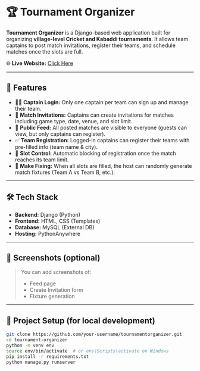# 🏆 Tournament Organizer

**Tournament Organizer** is a Django-based web application built for organizing **village-level Cricket and Kabaddi tournaments**.
It allows team captains to post match invitations, register their teams, and schedule matches once the slots are full.

🌐 **Live Website:** <a href="https://tournamentorganizer.pythonanywhere.com">Click Here </a>

---

## 🚀 Features

- 🧑‍✈️ **Captain Login:** Only one captain per team can sign up and manage their team.
- 📢 **Match Invitations:** Captains can create invitations for matches including game type, date, venue, and slot limit.
- 📰 **Public Feed:** All posted matches are visible to everyone (guests can view, but only captains can register).
- ✅ **Team Registration:** Logged-in captains can register their teams with pre-filled info (team name & city).
- 🛑 **Slot Control:** Automatic blocking of registration once the match reaches its team limit.
- 🎲 **Make Fixing:** When all slots are filled, the host can randomly generate match fixtures (Team A vs Team B, etc.).

---

## 🛠 Tech Stack

- **Backend:** Django (Python)
- **Frontend:** HTML, CSS (Templates)
- **Database:** MySQL (External DB)
- **Hosting:** PythonAnywhere

---

## 📸 Screenshots (optional)

> You can add screenshots of:
> - Feed page
> - Create Invitation form
> - Fixture generation

---

## 🔗 Project Setup (for local development)

```bash
git clone https://github.com/your-username/tournamentorganizer.git
cd tournament-organizer
python -m venv env
source env/bin/activate  # or env\Scripts\activate on Windows
pip install -r requirements.txt
python manage.py runserver
